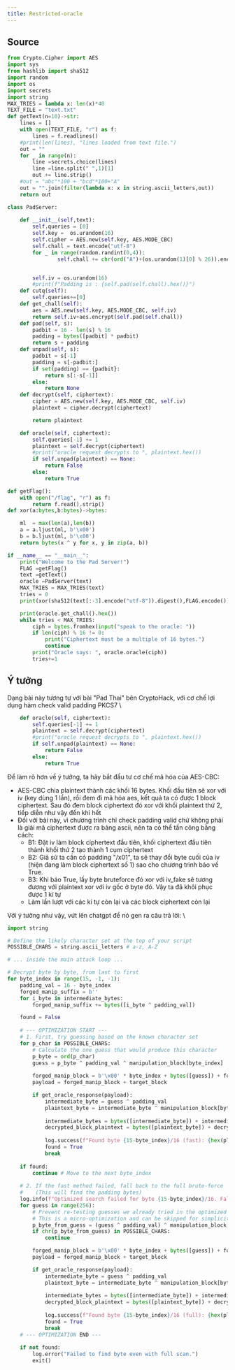 ```yaml
---
title: Restricted-oracle
---
```


## Source
```python
from Crypto.Cipher import AES
import sys
from hashlib import sha512
import random
import os 
import secrets
import string
MAX_TRIES = lambda x: len(x)*40
TEXT_FILE = "text.txt"
def getText(n=10)->str:
    lines = []
    with open(TEXT_FILE, "r") as f:
        lines = f.readlines()
    #print(len(lines), "lines loaded from text file.")
    out = ""
    for _ in range(n):
        line =secrets.choice(lines)
        line =line.split(" ",1)[1]
        out += line.strip()
    #out = "abc"*100 + "bcd"*100+"A"
    out = "".join(filter(lambda x: x in string.ascii_letters,out))
    return out

class PadServer:
    
    def __init__(self,text):
        self.queries = [0]
        self.key =  os.urandom(16)
        self.cipher = AES.new(self.key, AES.MODE_CBC)
        self.chall = text.encode("utf-8")
        for _ in range(random.randint(0,4)):
                self.chall += chr(ord("A")+(os.urandom(1)[0] % 26)).encode()


        self.iv = os.urandom(16)
        #print(f"Padding is : {self.pad(self.chall).hex()}")
    def cutq(self):
        self.queries+=[0]
    def get_chall(self):
        aes = AES.new(self.key, AES.MODE_CBC, self.iv)
        return self.iv+aes.encrypt(self.pad(self.chall))
    def pad(self, s):
        padbit = 16 - len(s) % 16
        padding = bytes([padbit] * padbit)
        return s + padding
    def unpad(self, s):
        padbit = s[-1]
        padding = s[-padbit:]
        if set(padding) == {padbit}:
            return s[:-s[-1]]
        else:
            return None
    def decrypt(self, ciphertext):
        cipher = AES.new(self.key, AES.MODE_CBC, self.iv)
        plaintext = cipher.decrypt(ciphertext)

        return plaintext

    def oracle(self, ciphertext):
        self.queries[-1] += 1
        plaintext = self.decrypt(ciphertext)
        #print("oracle request decrypts to ", plaintext.hex())
        if self.unpad(plaintext) == None:
            return False
        else:
            return True

def getFlag():
    with open("/flag", "r") as f:
        return f.read().strip()
def xor(a:bytes,b:bytes)->bytes:

    ml  = max(len(a),len(b))
    a = a.ljust(ml, b'\x00')
    b = b.ljust(ml, b'\x00')
    return bytes(x ^ y for x, y in zip(a, b))

if __name__ == "__main__":
    print("Welcome to the Pad Server!")
    FLAG =getFlag()
    text =getText()
    oracle =PadServer(text)
    MAX_TRIES = MAX_TRIES(text)
    tries = 0
    print(xor(sha512(text[:-3].encode("utf-8")).digest(),FLAG.encode()).hex())

    print(oracle.get_chall().hex())
    while tries < MAX_TRIES:
        ciph = bytes.fromhex(input("speak to the oracle: "))
        if len(ciph) % 16 != 0:
            print("Ciphertext must be a multiple of 16 bytes.")
            continue
        print("Oracle says: ", oracle.oracle(ciph))
        tries+=1
```

## Ý tưởng
Dạng bài này tương tự với bài "Pad Thai" bên CryptoHack, với cơ chế lợi dụng hàm check valid padding PKCS7 \
```python
    def oracle(self, ciphertext):
        self.queries[-1] += 1
        plaintext = self.decrypt(ciphertext)
        #print("oracle request decrypts to ", plaintext.hex())
        if self.unpad(plaintext) == None:
            return False
        else:
            return True
```
Để làm rõ hơn về ý tưởng, ta hãy bắt đầu tư cơ chế mã hóa của AES-CBC:  
- AES-CBC chia plaintext thành các khối 16 bytes. Khối đầu tiên sẽ xor với iv (key dùng 1 lần), rồi đem đi mã hóa aes, kết quả ta có được 1 block ciphertext. Sau đó đem block ciphertext đó xor với khối plaintext thứ 2, tiếp diễn như vậy đến khi hết 
- Đối với bài này, vì chương trình chỉ check padding valid chứ không phải là giải mã ciphertext được ra bảng ascii, nên ta có thể tấn công bằng cách: 
    + B1: Đặt iv làm block ciphertext đầu tiên, khối ciphertext đầu tiên thành khối thứ 2 tạo thành 1 cụm ciphertext 
    + B2: Giả sử ta cần có padding "/x01", ta sẽ thay đổi byte cuối của iv (hiện đang làm block ciphertext số 1) sao cho chương trình báo về True. 
    + B3: Khi báo True, lấy byte bruteforce đó xor với iv_fake sẽ tương đương với plaintext xor với iv gốc ở byte đó. Vậy ta đã khôi phục được 1 kí tự
    + Làm lần lượt với các kí tự còn lại và các block ciphertext còn lại

Với ý tưởng như vậy, vứt lên chatgpt để nó gen ra câu trả lời: \
```python
import string

# Define the likely character set at the top of your script
POSSIBLE_CHARS = string.ascii_letters # a-z, A-Z

# ... inside the main attack loop ...

# Decrypt byte by byte, from last to first
for byte_index in range(15, -1, -1):
    padding_val = 16 - byte_index
    forged_manip_suffix = b''
    for i_byte in intermediate_bytes:
        forged_manip_suffix += bytes([i_byte ^ padding_val])

    found = False
    
    # --- OPTIMIZATION START ---
    # 1. First, try guessing based on the known character set
    for p_char in POSSIBLE_CHARS:
        # Calculate the one guess that would produce this character
        p_byte = ord(p_char)
        guess = p_byte ^ padding_val ^ manipulation_block[byte_index]
        
        forged_manip_block = b'\x00' * byte_index + bytes([guess]) + forged_manip_suffix
        payload = forged_manip_block + target_block

        if get_oracle_response(payload):
            intermediate_byte = guess ^ padding_val
            plaintext_byte = intermediate_byte ^ manipulation_block[byte_index]
            
            intermediate_bytes = bytes([intermediate_byte]) + intermediate_bytes
            decrypted_block_plaintext = bytes([plaintext_byte]) + decrypted_block_plaintext
            
            log.success(f"Found byte {15-byte_index}/16 (fast): {hex(plaintext_byte)} ('{chr(plaintext_byte)}')")
            found = True
            break
            
    if found:
        continue # Move to the next byte_index
    
    # 2. If the fast method failed, fall back to the full brute-force
    #    (This will find the padding bytes)
    log.info(f"Optimized search failed for byte {15-byte_index}/16. Falling back to full scan...")
    for guess in range(256):
        # Prevent re-testing guesses we already tried in the optimized loop
        # This is a micro-optimization and can be skipped for simplicity
        p_byte_from_guess = (guess ^ padding_val) ^ manipulation_block[byte_index]
        if chr(p_byte_from_guess) in POSSIBLE_CHARS:
            continue

        forged_manip_block = b'\x00' * byte_index + bytes([guess]) + forged_manip_suffix
        payload = forged_manip_block + target_block

        if get_oracle_response(payload):
            intermediate_byte = guess ^ padding_val
            plaintext_byte = intermediate_byte ^ manipulation_block[byte_index]
            
            intermediate_bytes = bytes([intermediate_byte]) + intermediate_bytes
            decrypted_block_plaintext = bytes([plaintext_byte]) + decrypted_block_plaintext
            
            log.success(f"Found byte {15-byte_index}/16 (full): {hex(plaintext_byte)}")
            found = True
            break
    # --- OPTIMIZATION END ---
            
    if not found:
        log.error("Failed to find byte even with full scan.")
        exit()
```